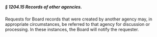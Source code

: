 ##### § 1204.15 Records of other agencies. #####

Requests for Board records that were created by another agency may, in appropriate circumstances, be referred to that agency for discussion or processing. In these instances, the Board will notify the requester.
